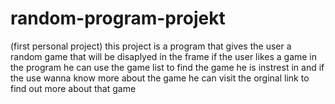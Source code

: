 # random-program-projekt
(first personal project)
this project is a program that gives the user a random game that will be disaplyed in the frame if the user likes a game in the program he can use the game list to find the game he is instrest in and if the use wanna know more about the game he can visit the orginal link to find out more about that game
